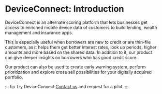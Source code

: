 # DeviceConnect: Introduction
DeviceConnect is an alternate scoring platform that lets businesses get access to enriched mobile device data of customers to build lending, wealth management and insurance apps.

This is especially useful when borrowers are new to credit or are thin-file customers, as it helps them get better interest rates, look up periods, higher amounts and more based on the shared data. In addition to it, our product can give deeper insights on borrowers who has good credit score.

Our product can also be used to create early warning system, perform prioritization and explore cross sell possibilities for your digitally acquired portfolio.

::: tip Try DeviceConnect
[Contact us](https://finbox.in/contact-us) and request for a pilot.
:::
